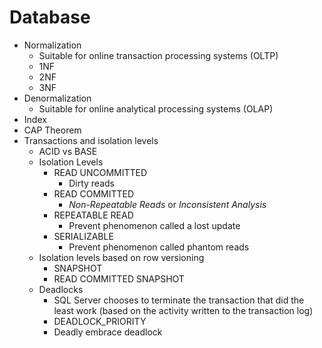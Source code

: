 # Database

* Normalization
  * Suitable for online transaction processing systems (OLTP)
  * 1NF
  * 2NF
  * 3NF
* Denormalization
  * Suitable for online analytical processing systems (OLAP)
* Index
* CAP Theorem
* Transactions and isolation levels
  * ACID vs BASE
  * Isolation Levels
    * READ UNCOMMITTED
      * Dirty reads
    * READ COMMITTED
      * *Non-Repeatable Reads* or *Inconsistent Analysis*
    * REPEATABLE READ
      * Prevent phenomenon called a lost update
    * SERIALIZABLE
      * Prevent phenomenon called phantom reads
  * Isolation levels based on row versioning
    * SNAPSHOT
    * READ COMMITTED SNAPSHOT
  * Deadlocks
    * SQL Server chooses to terminate the transaction that did the least work
        (based on the activity written to the transaction log)
    * DEADLOCK_PRIORITY
    * Deadly embrace deadlock
